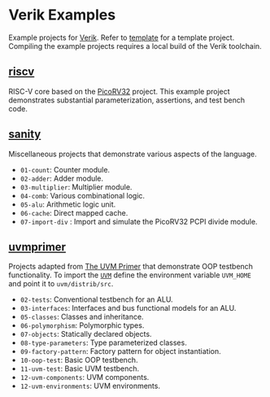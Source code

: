 # Verik Examples

Example projects for [Verik](https://github.com/frwang96/verik). Refer to
[template](https://github.com/frwang96/verik-template) for a template project.
Compiling the example projects requires a local build of the Verik toolchain.

<!--- examples --->

## [riscv](https://github.com/frwang96/verik-examples/tree/main/riscv)

RISC-V core based on the [PicoRV32](https://github.com/YosysHQ/picorv32) project.
This example project demonstrates substantial parameterization, assertions, and test bench code.

## [sanity](https://github.com/frwang96/verik-examples/tree/main/sanity)

Miscellaneous projects that demonstrate various aspects of the language.

- `01-count`: Counter module.
- `02-adder`: Adder module.
- `03-multiplier`: Multiplier module.
- `04-comb`: Various combinational logic.
- `05-alu`: Arithmetic logic unit.
- `06-cache`: Direct mapped cache.
- `07-import-div` : Import and simulate the PicoRV32 PCPI divide module.

## [uvmprimer](https://github.com/frwang96/verik-examples/tree/main/uvmprimer)

Projects adapted from [The UVM Primer](https://sites.google.com/view/uvmprimer-com/home) that demonstrate OOP testbench
functionality.
To import the [`UVM`](https://github.com/accellera/uvm) define the environment variable `UVM_HOME` and point it to
`uvm/distrib/src`.

- `02-tests`: Conventional testbench for an ALU.
- `03-interfaces`: Interfaces and bus functional models for an ALU.
- `05-classes`: Classes and inheritance.
- `06-polymorphism`: Polymorphic types.
- `07-objects`: Statically declared objects.
- `08-type-parameters`: Type parameterized classes.
- `09-factory-pattern`: Factory pattern for object instantiation.
- `10-oop-test`: Basic OOP testbench.
- `11-uvm-test`: Basic UVM testbench.
- `12-uvm-components`: UVM components.
- `12-uvm-environments`: UVM environments.
